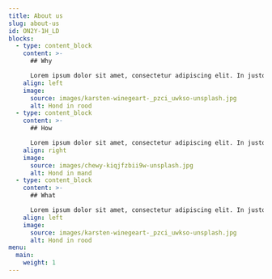 ```yaml
---
title: About us
slug: about-us
id: ON2Y-1H_LD
blocks:
  - type: content_block
    content: >-
      ## Why

      Lorem ipsum dolor sit amet, consectetur adipiscing elit. In justo lorem, vehicula sit amet consectetur id, suscipit vitae nisi. Ut eu ligula facilisis, mollis risus vel, suscipit dolor. Donec tempus arcu sit amet ipsum ultrices tristique. Fusce auctor, tellus a pulvinar maximus, felis justo auctor sem, non hendrerit nunc enim ut enim.
    align: left
    image:
      source: images/karsten-winegeart-_pzci_uwkso-unsplash.jpg
      alt: Hond in rood
  - type: content_block
    content: >-
      ## How

      Lorem ipsum dolor sit amet, consectetur adipiscing elit. In justo lorem, vehicula sit amet consectetur id, suscipit vitae nisi. Ut eu ligula facilisis, mollis risus vel, suscipit dolor. Donec tempus arcu sit amet ipsum ultrices tristique. Fusce auctor, tellus a pulvinar maximus, felis justo auctor sem, non hendrerit nunc enim ut enim.
    align: right
    image:
      source: images/chewy-kiqjfzbii9w-unsplash.jpg
      alt: Hond in mand
  - type: content_block
    content: >-
      ## What

      Lorem ipsum dolor sit amet, consectetur adipiscing elit. In justo lorem, vehicula sit amet consectetur id, suscipit vitae nisi. Ut eu ligula facilisis, mollis risus vel, suscipit dolor. Donec tempus arcu sit amet ipsum ultrices tristique. Fusce auctor, tellus a pulvinar maximus, felis justo auctor sem, non hendrerit nunc enim ut enim.
    align: left
    image:
      source: images/karsten-winegeart-_pzci_uwkso-unsplash.jpg
      alt: Hond in rood
menu:
  main:
    weight: 1
---
```


